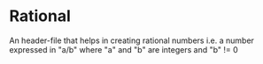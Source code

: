 # Rational
An header-file that helps in creating rational numbers 
i.e.
a number expressed in "a/b" where "a" and "b" are integers and "b" != 0
